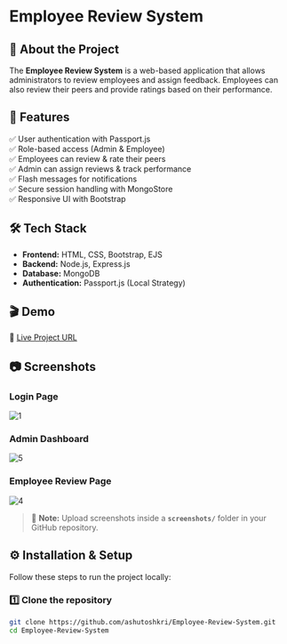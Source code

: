 # Employee Review System

## 📌 About the Project
The **Employee Review System** is a web-based application that allows administrators to review employees and assign feedback. Employees can also review their peers and provide ratings based on their performance.

## 🚀 Features
✅ User authentication with Passport.js  
✅ Role-based access (Admin & Employee)  
✅ Employees can review & rate their peers  
✅ Admin can assign reviews & track performance  
✅ Flash messages for notifications  
✅ Secure session handling with MongoStore  
✅ Responsive UI with Bootstrap  

## 🛠️ Tech Stack
- **Frontend:** HTML, CSS, Bootstrap, EJS  
- **Backend:** Node.js, Express.js  
- **Database:** MongoDB  
- **Authentication:** Passport.js (Local Strategy)  

## 🎬 Demo
🔗 [Live Project URL](https://employee-review-system-jjml.onrender.com)  

## 📷 Screenshots
### Login Page
![1](https://github.com/user-attachments/assets/d9428dcb-e792-4245-99cd-0d61f9de63e4)


### Admin Dashboard
![5](https://github.com/user-attachments/assets/0e1cebce-5e68-4f6a-9146-cd72403ccfa5)


### Employee Review Page
![4](https://github.com/user-attachments/assets/71dca21b-6013-4195-8ec8-0493915123a5)

> 📌 **Note:** Upload screenshots inside a **`screenshots/`** folder in your GitHub repository.  

## ⚙️ Installation & Setup
Follow these steps to run the project locally:

### 1️⃣ Clone the repository
```sh
git clone https://github.com/ashutoshkri/Employee-Review-System.git
cd Employee-Review-System
